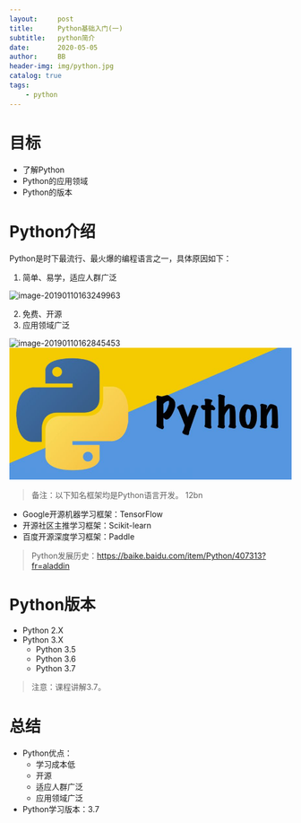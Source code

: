 ```yaml
---
layout:     post
title:      Python基础入门(一)
subtitle:   python简介
date:       2020-05-05
author:     BB
header-img: img/python.jpg
catalog: true
tags:
    - python
---
```


# 目标

- 了解Python 
- Python的应用领域
- Python的版本

# Python介绍

Python是时下最流行、最火爆的编程语言之一，具体原因如下：

1. 简单、易学，适应人群广泛

![image-20190110163249963](https://www.hualigs.cn/image/60939225e4155.jpg)

2. 免费、开源
3. 应用领域广泛

![image-20190110162845453](https://www.hualigs.cn/image/6093922dab225.jpg)
![image-20190110162845454](img/python.jpg)

> 备注：以下知名框架均是Python语言开发。
12bn
- Google开源机器学习框架：TensorFlow
- 开源社区主推学习框架：Scikit-learn
- 百度开源深度学习框架：Paddle

> Python发展历史：https://baike.baidu.com/item/Python/407313?fr=aladdin

# Python版本

- Python 2.X
- Python 3.X
  - Python 3.5
  - Python 3.6
  - Python 3.7 

> 注意：课程讲解3.7。

# 总结

- Python优点：
  - 学习成本低
  - 开源
  - 适应人群广泛
  - 应用领域广泛
- Python学习版本：3.7